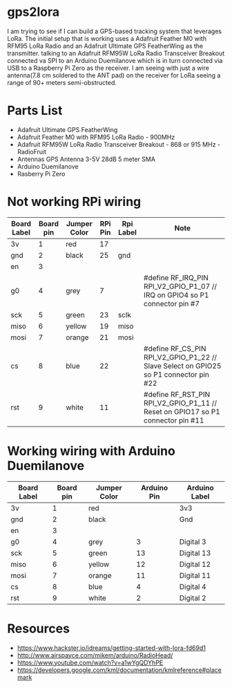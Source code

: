 # gps2lora
I am trying to see if I can build a GPS-based tracking system that leverages LoRa. The initial setup that is working uses a Adafruit Feather M0 with RFM95 LoRa Radio and an Adafruit Ultimate GPS FeatherWing as the transmitter. talking to an Adafruit RFM95W LoRa Radio Transceiver Breakout connected va SPI to an Arduino Duemilanove which is in turn connected via USB to a Raspberry Pi Zero as the receiver. I am seeing with just a wire antenna(7.8 cm soldered to the ANT pad) on the receiver for LoRa seeing a range of 90+ meters semi-obstructed.

# Parts List
- Adafruit Ultimate GPS FeatherWing
- Adafruit Feather M0 with RFM95 LoRa Radio - 900MHz
- Adafruit RFM95W LoRa Radio Transceiver Breakout - 868 or 915 MHz - RadioFruit
- Antennas GPS Antenna 3-5V 28dB 5 meter SMA
- Arduino Duemilanove
- Rasberry Pi Zero

# Not working RPi wiring
| Board Label |  Board pin  |  Jumper Color | RPi Pin | Rpi Label | Note     |
|-------|-------|--------|-----|-------|-------|
| 3v | 1 | red | 17	| |		
| gnd | 2 | black | 25 | gnd | |		
| en | 3	| | | |				
| g0 | 4 | grey | 7 |  | #define RF_IRQ_PIN RPI_V2_GPIO_P1_07    // IRQ on GPIO4 so P1 connector pin #7 |
| sck | 5 | green | 23 | sclk | 	
| miso | 6 | yellow | 19 | miso | |	
| mosi | 7 | orange | 21 | mosi | |		
| cs | 8 | blue | 22 | | #define RF_CS_PIN  RPI_V2_GPIO_P1_22    // Slave Select on GPIO25 so P1 connector pin #22 |
| rst | 9 | white | 11 | | #define RF_RST_PIN RPI_V2_GPIO_P1_11    // Reset on GPIO17 so P1 connector pin #11 |

# Working wiring with Arduino Duemilanove 
| Board Label |  Board pin  |  Jumper Color | Arduino Pin | Arduino Label |
|-------------|-------------|---------------|-------------|---------------|
|          3v |           1 |           red |             |           3v3 |
|         gnd |           2 |         black |             |           Gnd |
|          en |           3	|               |             |               |				
|          g0 |           4 |          grey |           3 |     Digital 3 |
|         sck |           5 |         green |          13 |    Digital 13 |	
|        miso |           6 |        yellow |          12 |    Digital 12 |	
|        mosi |           7 |        orange |          11 |    Digital 11 |		
|          cs |           8 |          blue |           4 |     Digital 4 | 
|         rst |           9 |         white |           2 |     Digital 2 | 

# Resources
* https://www.hackster.io/idreams/getting-started-with-lora-fd69d1
* http://www.airspayce.com/mikem/arduino/RadioHead/
* https://www.youtube.com/watch?v=a1wYgQDYhPE
* https://developers.google.com/kml/documentation/kmlreference#placemark

